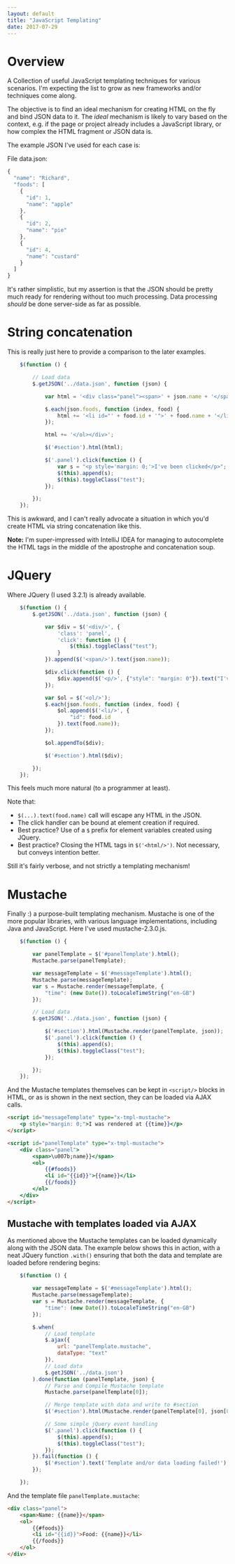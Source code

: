 ```yaml
---
layout: default
title: "JavaScript Templating"
date: 2017-07-29
---
```


Overview
========

A Collection of useful JavaScript templating techniques for various scenarios. I'm expecting the list to grow as new frameworks and/or techniques come along.

The objective is to find an ideal mechanism for creating HTML on the fly and bind JSON data to it. The *ideal* mechanism is likely to vary based on the context, e.g. if the page or project already includes a JavaScript library, or how complex the HTML fragment or JSON data is.

The example JSON I've used for each case is:

File data.json:
```javascript
{
  "name": "Richard",
  "foods": [
    {
      "id": 1,
      "name": "apple"
    },
    {
      "id": 2,
      "name": "pie"
    },
    {
      "id": 4,
      "name": "custard"
    }
  ]
}
```

It's rather simplistic, but my assertion is that the JSON should be pretty much ready for rendering without too much processing. Data processing *should* be done server-side as far as possible.

String concatenation
========

This is really just here to provide a comparison to the later examples.

```javascript
    $(function () {

        // Load data
        $.getJSON('../data.json', function (json) {

            var html = '<div class="panel"><span>' + json.name + '</span><ol>';

            $.each(json.foods, function (index, food) {
                html += '<li id="' + food.id + '">' + food.name + '</li>';
            });

            html += '</ol></div>';

            $('#section').html(html);

            $('.panel').click(function () {
                var s = "<p style='margin: 0;'>I've been clicked</p>";
                $(this).append(s);
                $(this).toggleClass("test");
            });

        });
    });
```

This is awkward, and I can't really advocate a situation in which you'd create HTML via string concatenation like this.

**Note:** I'm super-impressed with IntelliJ IDEA for managing to autocomplete the HTML tags in the middle of the apostrophe and concatenation soup.

JQuery
========

Where JQuery (I used 3.2.1) is already available.

```javascript
    $(function () {
        $.getJSON('../data.json', function (json) {

            var $div = $('<div/>', {
                'class': 'panel',
                'click': function () {
                    $(this).toggleClass("test");
                }
            }).append($('<span/>').text(json.name));

            $div.click(function () {
                $div.append($('<p/>', {"style": "margin: 0"}).text("I've been clicked"));
            });

            var $ol = $('<ol/>');
            $.each(json.foods, function (index, food) {
                $ol.append($('<li/>', {
                    "id": food.id
                }).text(food.name));
            });

            $ol.appendTo($div);

            $('#section').html($div);

        });
    });
```

This feels much more natural (to a programmer at least).

Note that:
* `$(...).text(food.name)` call will escape any HTML in the JSON.
* The click handler can be bound at element creation if required.
* Best practice? Use of a `$` prefix for element variables created using JQuery.
* Best practice? Closing the HTML tags in `$('<html/>')`. Not necessary, but conveys intention better.

Still it's fairly verbose, and not strictly a templating mechanism!

Mustache
========

Finally :) a purpose-built templating mechanism. Mustache is one of the more popular libraries, with various language implementations, including Java and JavaScript. Here I've used mustache-2.3.0.js.

```javascript
    $(function () {

        var panelTemplate = $('#panelTemplate').html();
        Mustache.parse(panelTemplate);

        var messageTemplate = $('#messageTemplate').html();
        Mustache.parse(messageTemplate);
        var s = Mustache.render(messageTemplate, {
            "time": (new Date()).toLocaleTimeString("en-GB")
        });

        // Load data
        $.getJSON('../data.json', function (json) {

            $('#section').html(Mustache.render(panelTemplate, json));
            $('.panel').click(function () {
                $(this).append(s);
                $(this).toggleClass("test");
            });

        });
    });
```

And the Mustache templates themselves can be kept in `<script/>` blocks in HTML, or as is shown in the next section, they can be loaded via AJAX calls.

```html
<script id="messageTemplate" type="x-tmpl-mustache">
    <p style="margin: 0;">I was rendered at {{time}}</p>
</script>

<script id="panelTemplate" type="x-tmpl-mustache">
    <div class="panel">
        <span>\u007b;name}}</span>
        <ol>
            {{#foods}}
            <li id="{{id}}">{{name}}</li>
            {{/foods}}
        </ol>
    </div>
</script>
```

Mustache with templates loaded via AJAX
-----

As mentioned above the Mustache templates can be loaded dynamically along with the JSON data. The example below shows this in action, with a neat JQuery function `.with()` ensuring that both the data and template are loaded before rendering begins:

```javascript
    $(function () {

        var messageTemplate = $('#messageTemplate').html();
        Mustache.parse(messageTemplate);
        var s = Mustache.render(messageTemplate, {
            "time": (new Date()).toLocaleTimeString("en-GB")
        });

        $.when(
            // Load template
            $.ajax({
                url: "panelTemplate.mustache",
                dataType: "text"
            }),
            // Load data
            $.getJSON('../data.json')
        ).done(function (panelTemplate, json) {
            // Parse and Compile Mustache template
            Mustache.parse(panelTemplate[0]);

            // Merge template with data and write to #section
            $('#section').html(Mustache.render(panelTemplate[0], json[0]));

            // Some simple jQuery event handling
            $('.panel').click(function () {
                $(this).append(s);
                $(this).toggleClass("test");
            });
        }).fail(function () {
            $('#section').text('Template and/or data loading failed!');
        });

    });
```

And the template file `panelTemplate.mustache`:

```html
<div class="panel">
    <span>Name: {{name}}</span>
    <ol>
        {{#foods}}
        <li id="{{id}}">Food: {{name}}</li>
        {{/foods}}
    </ol>
</div>
```

